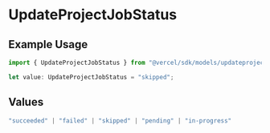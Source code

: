 # UpdateProjectJobStatus

## Example Usage

```typescript
import { UpdateProjectJobStatus } from "@vercel/sdk/models/updateprojectop.js";

let value: UpdateProjectJobStatus = "skipped";
```

## Values

```typescript
"succeeded" | "failed" | "skipped" | "pending" | "in-progress"
```